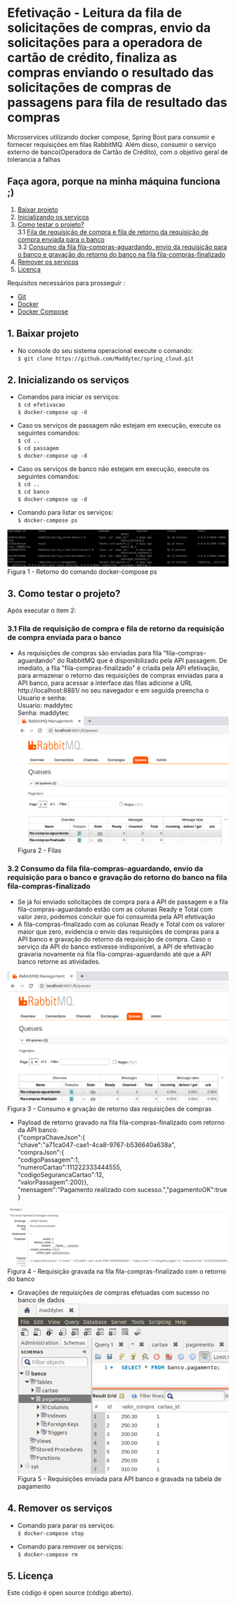 # Efetivação - Leitura da fila de solicitações de compras, envio da solicitações para a operadora de cartão de crédito, finaliza as compras enviando o resultado das solicitações de compras de passagens para fila de resultado das compras

Microservices utilizando docker compose, Spring Boot para consumir e fornecer requisições em filas RabbitMQ. Além disso, consumir o serviço externo de banco(Operadora de Cartão de Crédito), com o objetivo geral de tolerancia a falhas  

## Faça agora, porque na minha máquina funciona ;)
1. [Baixar projeto](#1-baixar-projeto)
2. [Inicializando os serviços](#2-inicializando-os-serviços)
3. [Como testar o projeto?](#3-como-testar-o-projeto)
<br> 3.1 [Fila de requisição de compra e fila de retorno da requisição de compra enviada para o banco](#31-Fila-de-requisição-de-compra-e-fila-de-retorno-da-requisição-de-compra-enviada-para-o-banco)
<br>3.2 [Consumo da fila fila-compras-aguardando, envio da requisição para o banco e gravação do retorno do banco na fila fila-compras-finalizado](#32-Consumo-da-fila-fila-compras-aguardando-envio-da-requisição-para-o-banco-e-gravação-do-retorno-do-banco-na-fila-fila-compras-finalizado)
4. [Remover os serviços](#4-remover-os-servi%C3%A7os)
5. [Licença](#5-licença)


Requisitos necessários para prosseguir :
*  [Git](https://git-scm.com/downloads)
*  [Docker](https://docs.docker.com/get-docker/)
*  [Docker Compose](https://docs.docker.com/compose/install/)

## 1. Baixar projeto
- No console do seu sistema operacional execute o comando: 
<br>`$ git clone https://github.com/Maddytec/spring_cloud.git`

## 2. Inicializando os serviços
 - Comandos para iniciar os serviços:
<br>`$ cd efetivacao`
<br>`$ docker-compose up -d`

- Caso os serviços de passagem não estejam em execução, execute os seguintes comandos:
 <br>`$ cd ..`
 <br>`$ cd passagem`
 <br>`$ docker-compose up -d`
 
 - Caso os serviços de banco não estejam em execução, execute os seguintes comandos:
 <br>`$ cd ..`
 <br>`$ cd banco`
 <br>`$ docker-compose up -d`

- Comando para listar os serviços:
<br>`$ docker-compose ps`

![Figura 1 - Retorno do comando docker-compose ps](image/ps.png)
<br>Figura 1 - Retorno do comando docker-compose ps

## 3. Como testar o projeto?

Após executar o item 2:
  
### 3.1 Fila de requisição de compra e fila de retorno da requisição de compra enviada para o banco

- As requisições de compras são enviadas para fila "fila-compras-aguardando" do RabbitMQ que é disponibilizado pela API passagem. De imediato, a fila "fila-compras-finalizado" é criada pela API efetivação, para armazenar o retorno das requisições de compras enviadas para a API banco, para acessar a interface das filas  adicione a URL http://localhost:8881/ no seu navegador e em seguida preencha o Usuario e senha:
<br>Usuario: maddytec
<br>Senha: maddytec
![Figura 2 - Filas](image/filas.png)
<br>Figura 2 - Filas
  
### 3.2 Consumo da fila fila-compras-aguardando, envio da requisição para o banco e gravação do retorno do banco na fila fila-compras-finalizado
 
 - Se já foi enviado solicitações de compra para a API de passagem e a fila fila-compras-aguardando estão com as colunas Ready e Total com valor zero, podemos concluir que foi consumida pela API efetivação  
 - A fila-compras-finalizado com as colunas Ready e Total com os valorer maior que zero, evidencia o envio das requisições de compras para a API banco e gravação do retorno da requisição de compra. Caso o serviço da API do banco estivesse indisponivel, a API de efetivação gravaria novamente na fila fila-compras-aguardando até que a API banco retorne as atividades. 

![Figura 3 - Retorno da requisição](image/retorno_positivo.png)
<br>Figura 3 - Consumo e grvação de retorno das requisições de compras

- Payload de retorno gravado na fila fila-compras-finalizado com retorno da API banco:
<br>{"compraChaveJson":{
<br>"chave":"a71ca047-cae1-4ca8-9767-b536640a638a",
<br>"compraJson":{
<br>"codigoPassagem":1,
<br>"numeroCartao":111222333444555,
<br>"codigoSegurancaCartao":12,
<br>"valorPassagem":200}},
<br>"mensagem":"Pagamento realizado com sucesso.","pagamentoOK":true
<br>}

![Figura 4 - Requisição gravada na fila fila-compras-finalizado](image/retorno_finalizado.png)
<br>Figura 4 - Requisição gravada na fila fila-compras-finalizado com o retorno do banco  

 - Gravações de requisições de compras efetuadas com sucesso no banco de dados  
![Figura 5 - Requisições enviada para API banco e gravada na tabela de pagamento](image/banco.png)
<br>Figura 5 - Requisições enviada para API banco e gravada na tabela de pagamento  


## 4. Remover os serviços
- Comando para parar os serviços:
<br>`$ docker-compose stop`

- Comando para remover os serviços:
<br>`$ docker-compose rm`

## 5. Licença

Este código é open source (código aberto).
